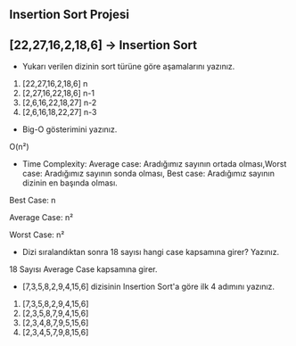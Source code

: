 Insertion Sort Projesi
--------
[22,27,16,2,18,6] -> Insertion Sort
--------
- Yukarı verilen dizinin sort türüne göre aşamalarını yazınız.

1. [22,27,16,2,18,6] n
2. [2,27,16,22,18,6] n-1
3. [2,6,16,22,18,27] n-2
4. [2,6,16,18,22,27] n-3


- Big-O gösterimini yazınız.

O(n²)

- Time Complexity: Average case: Aradığımız sayının ortada olması,Worst case: Aradığımız sayının sonda olması, Best case: Aradığımız sayının dizinin en başında olması.


Best Case: n

Average Case: n²

Worst Case: n²

- Dizi sıralandıktan sonra 18 sayısı hangi case kapsamına girer? Yazınız.

18 Sayısı Average Case kapsamına girer.

- [7,3,5,8,2,9,4,15,6] dizisinin Insertion Sort'a göre ilk 4 adımını yazınız.

1. [7,3,5,8,2,9,4,15,6]
2. [2,3,5,8,7,9,4,15,6]
3. [2,3,4,8,7,9,5,15,6]
4. [2,3,4,5,7,9,8,15,6]